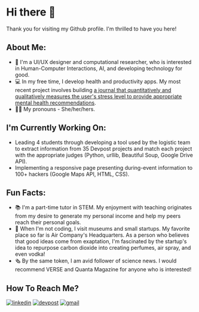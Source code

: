 # Hi there 👋

Thank you for visiting my Github profile. I'm thrilled to have you here!

## About Me:
- 🔬 I'm a UI/UX designer and computational researcher, who is interested in Human-Computer Interactions, AI, and developing technology for good.
- 💻 In my free time, I develop health and productivity apps. My most recent project involves building [a journal that quantitatively and qualitatively measures the user's stress level to provide appropriate mental health recommendations](https://devpost.com/software/neuro-journal). 
- 👩🏻 My pronouns - She/her/hers.

## I'm Currently Working On:
- Leading 4 students through developing a tool used by the logistic team to extract information from 35 Devpost projects and match each project with the appropriate judges (Python, urllib, Beautiful Soup, Google Drive API).
- Implementing a responsive page presenting during-event information to 100+ hackers (Google Maps API, HTML, CSS).

## Fun Facts:
- 📚 I'm a part-time tutor in STEM. My enjoyment with teaching originates from my desire to generate my personal income and help my peers reach their personal goals.
- 🔭 When I'm not coding, I visit museums and small startups. My favorite place so far is Air Company's Headquarters. As a person who believes that good ideas come from exaptation, I'm fascinated by the startup's idea to repurpose carbon dioxide into creating perfumes, air spray, and even vodka!
- 🗞 By the same token, I am avid follower of science news. I would recommend VERSE and Quanta Magazine for anyone who is interested!

## How To Reach Me?
[![linkedin](https://img.shields.io/badge/LinkedIn-0A66C2?style=for-the-badge&logo=LinkedIn&logoColor=white)](https://www.linkedin.com/in/meliora-ho/)
[![devpost](https://img.shields.io/badge/Devpost-0078D7?style=for-the-badge&logo=Devpost&logoColor=white)](https://devpost.com/melioraho9?ref_content=user-portfolio&ref_feature=portfolio&ref_medium=global-nav)
[![gmail](https://img.shields.io/badge/Gmail-EA4335?style=for-the-badge&logo=Gmail&logoColor=white)](mailto:nho10@fordham.edu)
